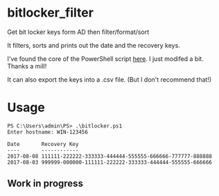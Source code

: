 # bitlocker_filter
Get bit locker keys form AD then filter/format/sort

It filters, sorts and prints out the date and the recovery keys. 

I've found the core of the PowerShell script [here](https://ndswanson.wordpress.com/2014/10/20/get-bitlocker-recovery-from-active-directory-with-powershell/). I just modifed a bit. Thanks a mill!

It can also export the keys into a .csv file. (But I don't recommend that!)


# Usage
```
PS C:\Users\admin\PS> .\bitlocker.ps1
Enter hostname: WIN-123456

Date       Recovery Key
----       ------------
2017-08-08 111111-222222-333333-444444-555555-666666-777777-888888
2017-08-03 999999-000000-111111-222222-333333-444444-555555-666666
```

## Work in progress
